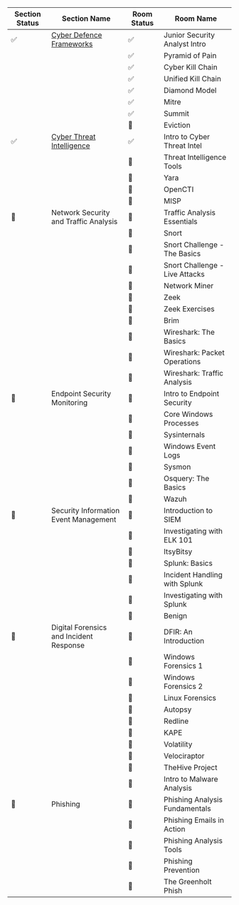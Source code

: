 | Section Status | Section Name             | Room Status | Room Name                     |
|-------------------|--------------------------|-------------|-------------------------------|
|       ✅         | [Cyber Defence Frameworks](https://github.com/denicahh/TryHackMe/blob/main/SOC%20Level%201/Cyber%20Defence%20Frameworks.md) | ✅         | Junior Security Analyst Intro |
| |  | ✅ | Pyramid of Pain |
| |  | ✅ | Cyber Kill Chain |
| |  | ✅ | Unified Kill Chain |
| |  | ✅ | Diamond Model |
| |  | ✅ | Mitre |
| |  | ✅ | Summit |
| |  | 🔲 | Eviction|
|       ✅         | [Cyber Threat Intelligence](https://github.com/denicahh/TryHackMe/blob/main/SOC%20Level%201/Cyber%20Threat%20Intelligence.md) | ✅         | Intro to Cyber Threat Intel |
| |  | 🔲 | Threat Intelligence Tools |
| |  | 🔲 | Yara |
| |  | 🔲 | OpenCTI |
| |  | 🔲 | MISP |
|       🔲         | Network Security and Traffic Analysis | 🔲         | Traffic Analysis Essentials |
| |  | 🔲 | Snort |
| |  | 🔲 | Snort Challenge - The Basics |
| |  | 🔲 | Snort Challenge - Live Attacks |
| |  | 🔲 | Network Miner |
| |  | 🔲 | Zeek |
| |  | 🔲 | Zeek Exercises |
| |  | 🔲 | Brim |
| |  | 🔲 | Wireshark: The Basics |
| |  | 🔲 | Wireshark: Packet Operations |
| |  | 🔲 | Wireshark: Traffic Analysis |
|       🔲         | Endpoint Security Monitoring | 🔲         | Intro to Endpoint Security |
| |  | 🔲 | Core Windows Processes |
| |  | 🔲 | Sysinternals |
| |  | 🔲 | Windows Event Logs |
| |  | 🔲 | Sysmon |
| |  | 🔲 | Osquery: The Basics |
| |  | 🔲 | Wazuh |
|       🔲         | Security Information Event Management | 🔲         | Introduction to SIEM |
| |  | 🔲 | Investigating with ELK 101 |
| |  | 🔲 | ItsyBitsy |
| |  | 🔲 | Splunk: Basics |
| |  | 🔲 | Incident Handling with Splunk |
| |  | 🔲 | Investigating with Splunk |
| |  | 🔲 | Benign |
|       🔲         | Digital Forensics and Incident Response | 🔲         | DFIR: An Introduction |
| |  | 🔲 | Windows Forensics 1 |
| |  | 🔲 | Windows Forensics 2 |
| |  | 🔲 | Linux Forensics |
| |  | 🔲 | Autopsy |
| |  | 🔲 | Redline |
| |  | 🔲 | KAPE |
| |  | 🔲 | Volatility |
| |  | 🔲 | Velociraptor |
| |  | 🔲 | TheHive Project |
| |  | 🔲 | Intro to Malware Analysis |
|       🔲         | Phishing | 🔲         | Phishing Analysis Fundamentals |
| |  | 🔲 | Phishing Emails in Action |
| |  | 🔲 | Phishing Analysis Tools |
| |  | 🔲 | Phishing Prevention |
| |  | 🔲 | The Greenholt Phish |



